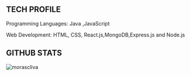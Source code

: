 

<h2> TECH PROFILE </h2>

<p>Programming Languages:  Java ,JavaScript </p>
<p>Web Development:  HTML, CSS, React.js,MongoDB,Express.js and Node.js</p>

<h2>GITHUB STATS </h2>
<div align="center">
    <div style="display: flex;">
<!--         <img src="https://github-readme-stats.vercel.app/api/top-langs?username=morascliva&show_icons=true&locale=en&layout=compact&theme=dark"  style="margin-right: 10px;" /> -->
   <img src="https://github-readme-streak-stats.herokuapp.com/?user=morascliva&theme=dark" alt="morascliva" />  
    </div>
</div>





<p align="left">
</p>



